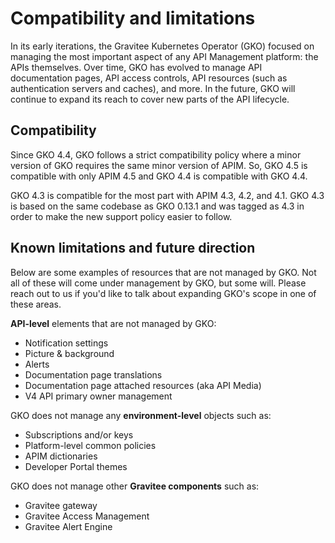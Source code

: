 # Compatibility and limitations

In its early iterations, the Gravitee Kubernetes Operator (GKO) focused on managing the most important aspect of any API Management platform: the APIs themselves. Over time, GKO has evolved to manage API documentation pages, API access controls, API resources (such as authentication servers and caches), and more. In the future, GKO will continue to expand its reach to cover new parts of the API lifecycle.&#x20;

## Compatibility

Since GKO 4.4, GKO follows a strict compatibility policy where a minor version of GKO requires the same minor version of APIM. So, GKO 4.5 is compatible with only APIM 4.5 and GKO 4.4 is compatible with GKO 4.4.

GKO 4.3 is compatible for the most part with APIM 4.3, 4.2, and 4.1. GKO 4.3 is based on the same codebase as GKO 0.13.1 and was tagged as 4.3 in order to make the new support policy easier to follow.&#x20;

## Known limitations and future direction

Below are some examples of resources that are not managed by GKO. Not all of these will come under management by GKO, but some will. Please reach out to us if you'd like to talk about expanding GKO's scope in one of these areas.

**API-level** elements that are not managed by GKO:

* Notification settings
* Picture & background
* Alerts
* Documentation page translations
* Documentation page attached resources (aka API Media)
* V4 API primary owner management

GKO does not manage any **environment-level** objects such as:

* Subscriptions and/or keys
* Platform-level common policies
* APIM dictionaries
* Developer Portal themes

GKO does not manage other **Gravitee components** such as:

* Gravitee gateway
* Gravitee Access Management
* Gravitee Alert Engine

